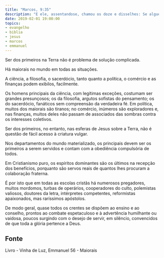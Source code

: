 ```yaml
---
title: "Marcos, 9:35"
description: "E ele, assentando­se, chamou os doze e disse­lhes: Se alguém quiser ser o primeiro, será o último de todos e servo de todos."
date: 2019-02-01 19:00:00
topics: 
- evangelho
- biblia
- jesus
- marcos
- emmanuel
---
```


Ser dos primeiros na Terra não é problema de solução complicada.

Há maiorais no mundo em todas as situações.

A ciência, a filosofia, o sacerdócio, tanto quanto a política, o comércio e as
finanças podem exibi­los, facilmente.

Os homens principais da ciência, com legítimas exceções, costumam ser
grandes presunçosos; os da filosofia, argutos sofistas do pensamento; os do
sacerdócio, fanáticos sem compreensão da verdadeira fé. Em política, muitos dos
maiorais são tiranos; no comércio, inúmeros são exploradores e, nas finanças,
muitos deles não passam de associados das sombras contra os interesses coletivos.

Ser dos primeiros, no entanto, nas esferas de Jesus sobre a Terra, não é
questão de fácil acesso à criatura vulgar.

Nos departamentos do mundo materializado, os principais devem ser os
primeiros a serem servidos e contam com a obediência compulsória de todos.

Em Cristianismo puro, os espíritos dominantes são os últimos na recepção
dos benefícios, porquanto são servos reais de quantos lhes procuram a colaboração
fraterna.

É por isto que em todas as escolas cristãs há numerosos pregadores, muitos
mordomos, turbas de operários, cooperadores do culto, polemistas valiosos, doutores
da letra, intérpretes competentes, reformistas apaixonados, mas raríssimos apóstolos.

De modo geral, quase todos os crentes se dispõem ao ensino e ao conselho,
prontos ao combate espetaculoso e à advertência humilhante ou vaidosa, poucos
surgindo com o desejo de servir, em silêncio, convencidos de que toda a glória
pertence a Deus.


## Fonte
Livro - Vinha de Luz, Emmanuel
56 - Maiorais

